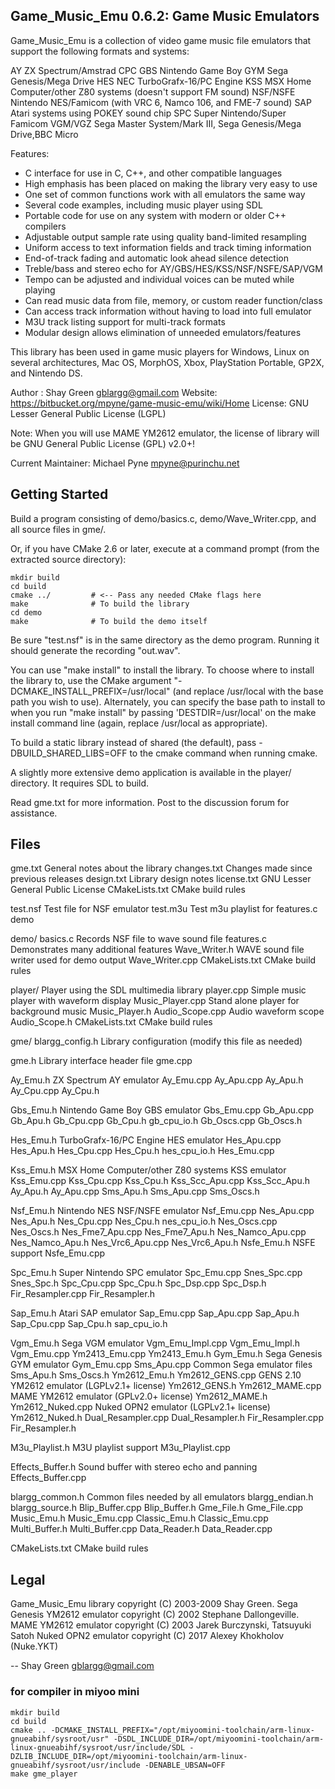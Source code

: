 Game_Music_Emu 0.6.2: Game Music Emulators
------------------------------------------
Game_Music_Emu is a collection of video game music file emulators that
support the following formats and systems:

AY        ZX Spectrum/Amstrad CPC
GBS       Nintendo Game Boy
GYM       Sega Genesis/Mega Drive
HES       NEC TurboGrafx-16/PC Engine
KSS       MSX Home Computer/other Z80 systems (doesn't support FM sound)
NSF/NSFE  Nintendo NES/Famicom (with VRC 6, Namco 106, and FME-7 sound)
SAP       Atari systems using POKEY sound chip
SPC       Super Nintendo/Super Famicom
VGM/VGZ   Sega Master System/Mark III, Sega Genesis/Mega Drive,BBC Micro

Features:
* C interface for use in C, C++, and other compatible languages
* High emphasis has been placed on making the library very easy to use
* One set of common functions work with all emulators the same way
* Several code examples, including music player using SDL
* Portable code for use on any system with modern or older C++ compilers
* Adjustable output sample rate using quality band-limited resampling
* Uniform access to text information fields and track timing information
* End-of-track fading and automatic look ahead silence detection
* Treble/bass and stereo echo for AY/GBS/HES/KSS/NSF/NSFE/SAP/VGM
* Tempo can be adjusted and individual voices can be muted while playing
* Can read music data from file, memory, or custom reader function/class
* Can access track information without having to load into full emulator
* M3U track listing support for multi-track formats
* Modular design allows elimination of unneeded emulators/features

This library has been used in game music players for Windows, Linux on
several architectures, Mac OS, MorphOS, Xbox, PlayStation Portable,
GP2X, and Nintendo DS.

Author : Shay Green <gblargg@gmail.com>
Website: https://bitbucket.org/mpyne/game-music-emu/wiki/Home
License: GNU Lesser General Public License (LGPL)

Note: When you will use MAME YM2612 emulator, the license of library
will be GNU General Public License (GPL) v2.0+!

Current Maintainer: Michael Pyne <mpyne@purinchu.net>

Getting Started
---------------
Build a program consisting of demo/basics.c, demo/Wave_Writer.cpp, and
all source files in gme/.

Or, if you have CMake 2.6 or later, execute at a command prompt (from the
extracted source directory):

    mkdir build
    cd build
    cmake ../         # <-- Pass any needed CMake flags here
    make              # To build the library
    cd demo
    make              # To build the demo itself

Be sure "test.nsf" is in the same directory as the demo program. Running it
should generate the recording "out.wav".

You can use "make install" to install the library. To choose where to install
the library to, use the CMake argument "-DCMAKE_INSTALL_PREFIX=/usr/local"
(and replace /usr/local with the base path you wish to use). Alternately, you
can specify the base path to install to when you run "make install" by passing
'DESTDIR=/usr/local' on the make install command line (again, replace
/usr/local as appropriate).

To build a static library instead of shared (the default), pass
-DBUILD_SHARED_LIBS=OFF to the cmake command when running cmake.

A slightly more extensive demo application is available in the player/
directory.  It requires SDL to build.

Read gme.txt for more information. Post to the discussion forum for
assistance.

Files
-----
gme.txt               General notes about the library
changes.txt           Changes made since previous releases
design.txt            Library design notes
license.txt           GNU Lesser General Public License
CMakeLists.txt        CMake build rules

test.nsf              Test file for NSF emulator
test.m3u              Test m3u playlist for features.c demo

demo/
  basics.c            Records NSF file to wave sound file
  features.c          Demonstrates many additional features
  Wave_Writer.h       WAVE sound file writer used for demo output
  Wave_Writer.cpp
  CMakeLists.txt      CMake build rules

player/               Player using the SDL multimedia library
  player.cpp          Simple music player with waveform display
  Music_Player.cpp    Stand alone player for background music
  Music_Player.h
  Audio_Scope.cpp     Audio waveform scope
  Audio_Scope.h
  CMakeLists.txt      CMake build rules

gme/
  blargg_config.h     Library configuration (modify this file as needed)

  gme.h               Library interface header file
  gme.cpp

  Ay_Emu.h            ZX Spectrum AY emulator
  Ay_Emu.cpp
  Ay_Apu.cpp
  Ay_Apu.h
  Ay_Cpu.cpp
  Ay_Cpu.h

  Gbs_Emu.h           Nintendo Game Boy GBS emulator
  Gbs_Emu.cpp
  Gb_Apu.cpp
  Gb_Apu.h
  Gb_Cpu.cpp
  Gb_Cpu.h
  gb_cpu_io.h
  Gb_Oscs.cpp
  Gb_Oscs.h

  Hes_Emu.h           TurboGrafx-16/PC Engine HES emulator
  Hes_Apu.cpp
  Hes_Apu.h
  Hes_Cpu.cpp
  Hes_Cpu.h
  hes_cpu_io.h
  Hes_Emu.cpp

  Kss_Emu.h           MSX Home Computer/other Z80 systems KSS emulator
  Kss_Emu.cpp
  Kss_Cpu.cpp
  Kss_Cpu.h
  Kss_Scc_Apu.cpp
  Kss_Scc_Apu.h
  Ay_Apu.h
  Ay_Apu.cpp
  Sms_Apu.h
  Sms_Apu.cpp
  Sms_Oscs.h

  Nsf_Emu.h           Nintendo NES NSF/NSFE emulator
  Nsf_Emu.cpp
  Nes_Apu.cpp
  Nes_Apu.h
  Nes_Cpu.cpp
  Nes_Cpu.h
  nes_cpu_io.h
  Nes_Oscs.cpp
  Nes_Oscs.h
  Nes_Fme7_Apu.cpp
  Nes_Fme7_Apu.h
  Nes_Namco_Apu.cpp
  Nes_Namco_Apu.h
  Nes_Vrc6_Apu.cpp
  Nes_Vrc6_Apu.h
  Nsfe_Emu.h          NSFE support
  Nsfe_Emu.cpp

  Spc_Emu.h           Super Nintendo SPC emulator
  Spc_Emu.cpp
  Snes_Spc.cpp
  Snes_Spc.h
  Spc_Cpu.cpp
  Spc_Cpu.h
  Spc_Dsp.cpp
  Spc_Dsp.h
  Fir_Resampler.cpp
  Fir_Resampler.h

  Sap_Emu.h           Atari SAP emulator
  Sap_Emu.cpp
  Sap_Apu.cpp
  Sap_Apu.h
  Sap_Cpu.cpp
  Sap_Cpu.h
  sap_cpu_io.h

  Vgm_Emu.h           Sega VGM emulator
  Vgm_Emu_Impl.cpp
  Vgm_Emu_Impl.h
  Vgm_Emu.cpp
  Ym2413_Emu.cpp
  Ym2413_Emu.h
  Gym_Emu.h           Sega Genesis GYM emulator
  Gym_Emu.cpp
  Sms_Apu.cpp         Common Sega emulator files
  Sms_Apu.h
  Sms_Oscs.h
  Ym2612_Emu.h
  Ym2612_GENS.cpp     GENS 2.10 YM2612 emulator (LGPLv2.1+ license)
  Ym2612_GENS.h
  Ym2612_MAME.cpp     MAME YM2612 emulator (GPLv2.0+ license)
  Ym2612_MAME.h
  Ym2612_Nuked.cpp    Nuked OPN2 emulator (LGPLv2.1+ license)
  Ym2612_Nuked.h
  Dual_Resampler.cpp
  Dual_Resampler.h
  Fir_Resampler.cpp
  Fir_Resampler.h

  M3u_Playlist.h      M3U playlist support
  M3u_Playlist.cpp

  Effects_Buffer.h    Sound buffer with stereo echo and panning
  Effects_Buffer.cpp

  blargg_common.h     Common files needed by all emulators
  blargg_endian.h
  blargg_source.h
  Blip_Buffer.cpp
  Blip_Buffer.h
  Gme_File.h
  Gme_File.cpp
  Music_Emu.h
  Music_Emu.cpp
  Classic_Emu.h
  Classic_Emu.cpp
  Multi_Buffer.h
  Multi_Buffer.cpp
  Data_Reader.h
  Data_Reader.cpp

  CMakeLists.txt      CMake build rules


Legal
-----
Game_Music_Emu library copyright (C) 2003-2009 Shay Green.
Sega Genesis YM2612 emulator copyright (C) 2002 Stephane Dallongeville.
MAME YM2612 emulator copyright (C) 2003 Jarek Burczynski, Tatsuyuki Satoh
Nuked OPN2 emulator copyright (C) 2017 Alexey Khokholov (Nuke.YKT)

--
Shay Green <gblargg@gmail.com>

### for compiler in miyoo mini

```
mkdir build
cd build
cmake .. -DCMAKE_INSTALL_PREFIX="/opt/miyoomini-toolchain/arm-linux-gnueabihf/sysroot/usr" -DSDL_INCLUDE_DIR=/opt/miyoomini-toolchain/arm-linux-gnueabihf/sysroot/usr/include/SDL -DZLIB_INCLUDE_DIR=/opt/miyoomini-toolchain/arm-linux-gnueabihf/sysroot/usr/include -DENABLE_UBSAN=OFF
make gme_player
```
